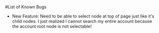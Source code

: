 #List of Known Bugs

* New Feature: Need to be able to select node at top of page just like it's child nodes. I just realized I cannot search my entire account because the account root node is not selectable!